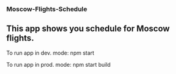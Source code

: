 ### Moscow-Flights-Schedule

## This app shows you schedule for Moscow flights.

To run app in dev. mode: npm start

To run app in prod. mode: npm start build
